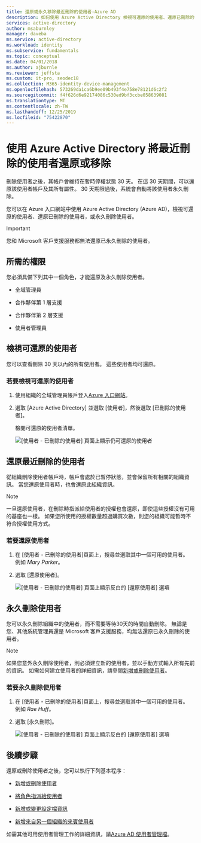 ```yaml
---
title: 還原或永久移除最近刪除的使用者-Azure AD
description: 如何使用 Azure Active Directory 檢視可還原的使用者、還原已刪除的使用者，或是永久刪除使用者。
services: active-directory
author: msaburnley
manager: daveba
ms.service: active-directory
ms.workload: identity
ms.subservice: fundamentals
ms.topic: conceptual
ms.date: 04/01/2018
ms.author: ajburnle
ms.reviewer: jeffsta
ms.custom: it-pro, seodec18
ms.collection: M365-identity-device-management
ms.openlocfilehash: 573269da1ca6b9ee09b493f4e758e78121d6c2f2
ms.sourcegitcommit: f4f626d6e92174086c530ed9bf3ccbe058639081
ms.translationtype: MT
ms.contentlocale: zh-TW
ms.lasthandoff: 12/25/2019
ms.locfileid: "75422870"
---
```

# <a name="restore-or-remove-a-recently-deleted-user-using-azure-active-directory"></a>使用 Azure Active Directory 將最近刪除的使用者還原或移除
刪除使用者之後，其帳戶會維持在暫時停權狀態 30 天。 在這 30 天期間，可以還原該使用者帳戶及其所有屬性。 30 天期限過後，系統會自動將該使用者永久刪除。

您可以在 Azure 入口網站中使用 Azure Active Directory (Azure AD)，檢視可還原的使用者、還原已刪除的使用者，或永久刪除使用者。

>[!Important]
>您和 Microsoft 客戶支援服務都無法還原已永久刪除的使用者。

## <a name="required-permissions"></a>所需的權限
您必須具備下列其中一個角色，才能還原及永久刪除使用者。

- 全域管理員

- 合作夥伴第 1 層支援

- 合作夥伴第 2 層支援

- 使用者管理員

## <a name="view-your-restorable-users"></a>檢視可還原的使用者
您可以查看刪除 30 天以內的所有使用者。 這些使用者均可還原。

### <a name="to-view-your-restorable-users"></a>若要檢視可還原的使用者
1. 使用組織的全域管理員帳戶登入[Azure 入口網站](https://portal.azure.com/)。

2. 選取 [Azure Active Directory] 並選取 [使用者]，然後選取 [已刪除的使用者]。

    檢閱可還原的使用者清單。

    ![[使用者 - 已刪除的使用者] 頁面上顯示仍可還原的使用者](media/active-directory-users-restore/users-deleted-users-view-restorable.png)

## <a name="restore-a-recently-deleted-user"></a>還原最近刪除的使用者

從組織刪除使用者帳戶時，帳戶會處於已暫停狀態，並會保留所有相關的組織資訊。 當您還原使用者時，也會還原此組織資訊。

> [!Note]
> 一旦還原使用者，在刪除時指派給使用者的授權也會還原，即使這些授權沒有可用的基座也一樣。 如果您所使用的授權數量超過購買次數，則您的組織可能暫時不符合授權使用方式。

### <a name="to-restore-a-user"></a>若要還原使用者
1. 在 [使用者 - 已刪除的使用者]頁面上，搜尋並選取其中一個可用的使用者。 例如 _Mary Parker_。

2. 選取 [還原使用者]。

    ![[使用者 - 已刪除的使用者] 頁面上顯示反白的 [還原使用者] 選項](media/active-directory-users-restore/users-deleted-users-restore-user.png)

## <a name="permanently-delete-a-user"></a>永久刪除使用者
您可以永久刪除組織中的使用者，而不需要等待30天的時間自動刪除。 無論是您、其他系統管理員還是 Microsoft 客戶支援服務，均無法還原已永久刪除的使用者。

>[!Note]
>如果您意外永久刪除使用者，則必須建立新的使用者，並以手動方式輸入所有先前的資訊。 如需如何建立使用者的詳細資訊，請參閱[新增或刪除使用者](add-users-azure-active-directory.md)。

### <a name="to-permanently-delete-a-user"></a>若要永久刪除使用者

1. 在 [使用者 - 已刪除的使用者]頁面上，搜尋並選取其中一個可用的使用者。 例如 _Rae Huff_。

2. 選取 [永久刪除]。

    ![[使用者 - 已刪除的使用者] 頁面上顯示反白的 [還原使用者] 選項](media/active-directory-users-restore/users-deleted-users-permanent-delete-user.png)

## <a name="next-steps"></a>後續步驟
還原或刪除使用者之後，您可以執行下列基本程序：

- [新增或刪除使用者](add-users-azure-active-directory.md)

- [將角色指派給使用者](active-directory-users-assign-role-azure-portal.md)

- [新增或變更設定檔資訊](active-directory-users-profile-azure-portal.md)

- [新增來自另一個組織的來賓使用者](../b2b/what-is-b2b.md)

如需其他可用使用者管理工作的詳細資訊，請[Azure AD 使用者管理檔](../users-groups-roles/index.yml)。
